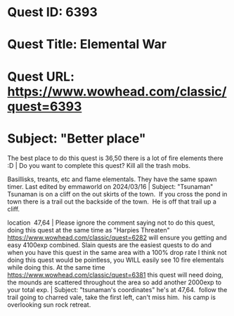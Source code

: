 # Quest ID: 6393
# Quest Title: Elemental War
# Quest URL: https://www.wowhead.com/classic/quest=6393
# Subject: "Better place"
The best place to do this quest is 36,50 there is a lot of fire elements there :D | Do you want to complete this quest? Kill all the trash mobs.

Basillisks, treants, etc and flame elementals. They have the same spawn timer.
Last edited by emmaworld on 2024/03/16 | Subject: "Tsunaman"
Tsunaman is on a cliff on the out skirts of the town.  If you cross the pond in town there is a trail out the backside of the town.  He is off that trail up a cliff. 

location  47,64 | Please ignore the comment saying not to do this quest, doing this quest at the same time as "Harpies Threaten" https://www.wowhead.com/classic/quest=6282 will ensure you getting and easy 4100exp combined. Slain quests are the easiest quests to do and when you have this quest in the same area with a 100% drop rate I think not doing this quest would be pointless, you WILL easily see 10 fire elementals while doing this. At the same time https://www.wowhead.com/classic/quest=6381 this quest will need doing, the mounds are scattered throughout the area so add another 2000exp to your total exp. | Subject: "tsunaman's coordinates"
he's at 47,64.  follow the trail going to charred vale, take the first left, can't miss him.  his camp is overlooking sun rock retreat.